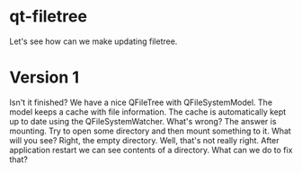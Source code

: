 qt-filetree
===========

Let's see how can we make updating filetree.

# Version 1

Isn't it finished? We have a nice QFileTree with QFileSystemModel. The model
keeps a cache with file information. The cache is automatically kept up to date
using the QFileSystemWatcher. What's wrong? The answer is mounting. Try to open
some directory and then mount something to it. What will you see? Right, the
empty directory. Well, that's not really right. After application restart we can
see contents of a directory. What can we do to fix that?
